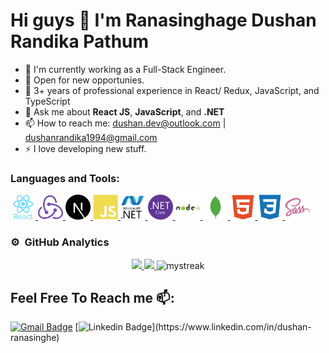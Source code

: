 # Hi guys 👋  I'm Ranasinghage Dushan Randika Pathum





- 🔭 I'm currently working as a Full-Stack Engineer.
- 🌱 Open for new opportunies.
- 👯 3+ years of professional experience in React/ Redux, JavaScript, and TypeScript
- 💬 Ask me about **React JS**, **JavaScript**, and **.NET**
- 📫 How to reach me: dushan.dev@outlook.com | dushanrandika1994@gmail.com
- ⚡  I love developing new stuff.


<h3 align="left">Languages and Tools:</h3>
<p align="left"> 
<a href="https://reactjs.org/" target="_blank"> 
  <img src="https://github.com/devicons/devicon/blob/master/icons/react/react-original-wordmark.svg" alt="react" width="40" height="40"/> 
</a>   
<a href="https://redux.js.org" target="_blank"> 
  <img src="https://github.com/devicons/devicon/blob/master/icons/redux/redux-original.svg" alt="redux" width="40" height="40"/> 
</a> 
<a href="https://nextjs.org/" target="_blank"> 
  <img src="https://github.com/devicons/devicon/blob/master/icons/nextjs/nextjs-original.svg" alt="redux" width="40" height="40"/> 
</a> 
<a href="https://developer.mozilla.org/en-US/docs/Web/JavaScript" target="_blank"> 
  <img src="https://github.com/devicons/devicon/blob/master/icons/javascript/javascript-plain.svg" alt="javascript" width="40" height="40"/> 
</a> 
<a href="https://dotnet.microsoft.com/" target="_blank"> 
  <img src="https://github.com/devicons/devicon/blob/master/icons/dot-net/dot-net-original-wordmark.svg" alt="javascript" width="40" height="40"/> 
</a> 
<a href="https://docs.microsoft.com/en-us/dotnet/core/introduction" target="_blank"> 
  <img src="https://github.com/devicons/devicon/blob/master/icons/dotnetcore/dotnetcore-original.svg" alt="javascript" width="40" height="40"/> 
</a> 
<a href="https://nodejs.org" target="_blank"> 
  <img src="https://github.com/devicons/devicon/blob/master/icons/nodejs/nodejs-original-wordmark.svg" alt="nodejs" width="40" height="40"/> 
</a> 
<a href="https://www.mongodb.com/" target="_blank"> 
  <img src="https://github.com/devicons/devicon/blob/master/icons/mongodb/mongodb-plain.svg" alt="mongodb" width="40" height="40"/>
</a> 
<a href="https://www.w3.org/html/" target="_blank"> 
  <img src="https://github.com/devicons/devicon/blob/master/icons/html5/html5-plain.svg" alt="html5" width="40" height="40"/>
</a>     
<a href="https://www.w3schools.com/css/" target="_blank"> 
  <img src="https://github.com/devicons/devicon/blob/master/icons/css3/css3-plain.svg" alt="css3" width="40" height="40"/> 
</a>          
<a href="https://sass-lang.com" target="_blank"> 
  <img src="https://github.com/devicons/devicon/blob/master/icons/sass/sass-original.svg" alt="sass" width="40" height="40"/>
</a>           

  
<p align="left"> 

  
</p>

### ⚙️ &nbsp;GitHub Analytics

<p align="center">
<a href="https://github.com/dushanranasinghe">
  <img height="180em" src="https://github-readme-stats-eight-theta.vercel.app/api?username=dushanranasinghe&show_icons=true&theme=algolia&include_all_commits=true&count_private=true"/>
  <img height="180em" src="https://github-readme-stats-eight-theta.vercel.app/api/top-langs/?username=dushanranasinghe&layout=compact&langs_count=8&theme=algolia"/>
</a>
 <img src="https://github-readme-streak-stats.herokuapp.com/?user=dushanranasinghe&theme=tokyonight_duo" alt="mystreak"/>

</p>


## Feel Free To Reach me 📫:
[![Gmail Badge](https://img.shields.io/badge/-dushanrandika1994@gmail.com-blue?style=flat-roundedrectangle&logo=Gmail&logoColor=white&link=mailto:dushanrandika1994@gmail.com)](mailto:dushanrandika1994@gmail.com)
[![Linkedin Badge](https://img.shields.io/badge/-dushan-blue?style=flat-roundedrectangle&logo=Linkedin&logoColor=white&link=[https://www.linkedin.com/in/asthiseta](https://www.linkedin.com/in/dushan-ranasinghe/))](https://www.linkedin.com/in/dushan-ranasinghe)
